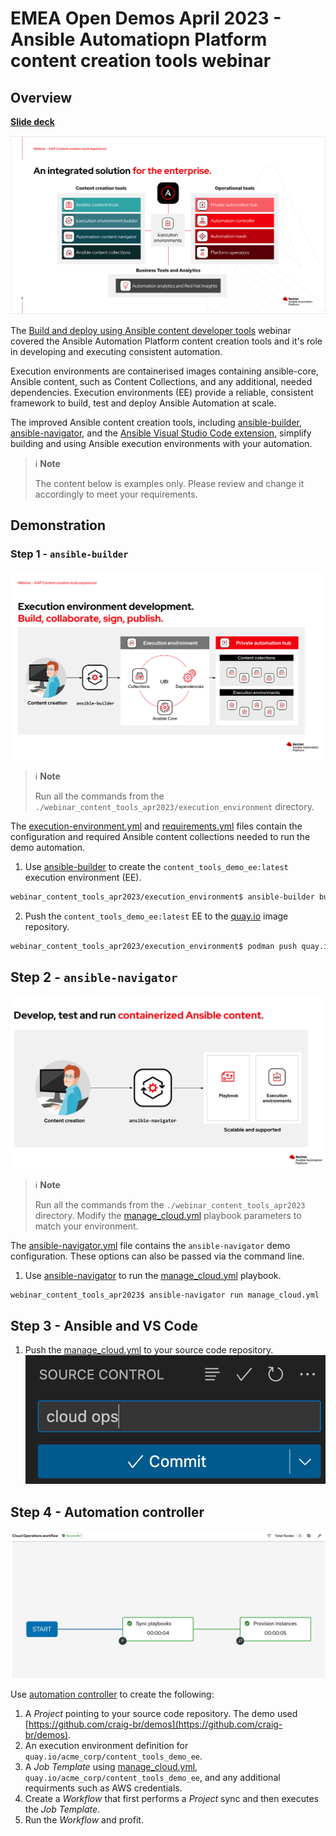 # EMEA Open Demos April 2023 - Ansible Automatiopn Platform content creation tools webinar

## Overview

[**Slide deck**](../../assets/slides/content_creation_tools.pdf)

![aap_tools](../../assets/img/webinar_content_tools_apr2023/aap_tools.png)

The [Build and deploy using Ansible content developer tools](https://events.redhat.com/profile/form/index.cfm?PKformID=0x758671cd6d&extIdCarryOver=true&sc_cid=7013a0000034gRCAAY#overview) webinar covered the Ansible Automation Platform content creation tools and it's role in developing and executing consistent automation.

Execution environments are containerised images containing ansible-core, Ansible content, such as Content Collections, and any additional, needed dependencies. Execution environments (EE) provide a reliable, consistent framework to build, test and deploy Ansible Automation at scale.

The improved Ansible content creation tools, including [ansible-builder](https://ansible-builder.readthedocs.io/en/stable/), [ansible-navigator](https://ansible-navigator.readthedocs.io/en/latest/), and the [Ansible Visual Studio Code extension](https://marketplace.visualstudio.com/items?itemName=redhat.ansible), simplify building and using Ansible execution environments with your automation.

>ℹ️ **Note**<p>
> The content below is examples only. Please review and change it accordingly to meet your requirements.

## Demonstration

### Step 1 - `ansible-builder`

![ansible-builder](../../assets/img/webinar_content_tools_apr2023/ansible_builder.png)

>ℹ️ **Note**<p>
> Run all the commands from the `./webinar_content_tools_apr2023/execution_environment` directory.

The [execution-environment.yml](./execution_environment/execution-environment.yml) and [requirements.yml](execution_environment/requirements.yml) files contain the configuration and required Ansible content collections needed to run the demo automation.

1. Use [ansible-builder](https://ansible-builder.readthedocs.io/en/stable/) to create the `content_tools_demo_ee:latest` execution environment (EE).

```bash
webinar_content_tools_apr2023/execution_environment$ ansible-builder build --tag quay.io/acme_corp/content_tools_demo_ee -v 3
```

2. Push the `content_tools_demo_ee:latest` EE to the [quay.io](https://quay.io/) image repository.

```bash
webinar_content_tools_apr2023/execution_environment$ podman push quay.io/acme_corp/content_tools_demo_ee
```

## Step 2 - `ansible-navigator`

![ansible-navigator](../../assets/img/webinar_content_tools_apr2023/ansible_navigator.png)

>ℹ️ **Note**<p>
> Run all the commands from the `./webinar_content_tools_apr2023` directory.
> Modify the [manage_cloud.yml](manage_cloud.yml) playbook parameters to match your environment.

The [ansible-navigator.yml](ansible-navigator.yml) file contains the `ansible-navigator` demo configuration. These options can also be passed via the command line.

1. Use [ansible-navigator](https://ansible-navigator.readthedocs.io/en/latest/) to run the [manage_cloud.yml](manage_cloud.yml) playbook.

```bash
webinar_content_tools_apr2023$ ansible-navigator run manage_cloud.yml
```

## Step 3 - Ansible and VS Code

1. Push the [manage_cloud.yml](manage_cloud.yml) to your source code repository.
![aap_tools](../../assets/img/webinar_content_tools_apr2023/vscode.png)

## Step 4 - Automation controller

![controller](../../assets/img/webinar_content_tools_apr2023/controller.png)

Use [automation controller](https://www.ansible.com/products/controller) to create the following:
1. A *Project* pointing to your source code repository. The demo used [https://github.com/craig-br/demos](https://github.com/craig-br/demos).
2. An execution environment definition for `quay.io/acme_corp/content_tools_demo_ee`.
3. A *Job Template* using [manage_cloud.yml](manage_cloud.yml), `quay.io/acme_corp/content_tools_demo_ee`, and any additional requirments such as AWS credentials.
4. Create a *Workflow* that first performs a *Project* sync and then executes the *Job Template*.
5. Run the *Workflow* and profit.

